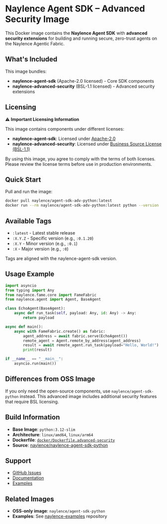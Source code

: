 # Naylence Agent SDK – Advanced Security Image

This Docker image contains the **Naylence Agent SDK** with **advanced security extensions** for building and running secure, zero-trust agents on the Naylence Agentic Fabric.

## What's Included

This image bundles:
- **naylence-agent-sdk** (Apache-2.0 licensed) - Core SDK components
- **naylence-advanced-security** (BSL-1.1 licensed) - Advanced security extensions

## Licensing

⚠️ **Important Licensing Information**

This image contains components under different licenses:
- **naylence-agent-sdk**: Licensed under [Apache-2.0](https://www.apache.org/licenses/LICENSE-2.0)
- **naylence-advanced-security**: Licensed under [Business Source License (BSL-1.1)](https://mariadb.com/bsl11/)

By using this image, you agree to comply with the terms of both licenses. Please review the license terms before use in production environments.

## Quick Start

Pull and run the image:

```bash
docker pull naylence/agent-sdk-adv-python:latest
docker run --rm naylence/agent-sdk-adv-python:latest python --version
```

## Available Tags

- `:latest` - Latest stable release
- `:X.Y.Z` - Specific version (e.g., `:0.1.20`)
- `:X.Y` - Minor version (e.g., `:0.1`)
- `:X` - Major version (e.g., `:0`)

Tags are aligned with the naylence-agent-sdk version.

## Usage Example

```python
import asyncio
from typing import Any
from naylence.fame.core import FameFabric
from naylence.agent import Agent, BaseAgent

class EchoAgent(BaseAgent):
    async def run_task(self, payload: Any, id: Any) -> Any:
        return payload

async def main():
    async with FameFabric.create() as fabric:
        agent_address = await fabric.serve(EchoAgent())
        remote_agent = Agent.remote_by_address(agent_address)
        result = await remote_agent.run_task(payload="Hello, World!")
        print(result)

if __name__ == "__main__":
    asyncio.run(main())
```

## Differences from OSS Image

If you only need the open-source components, use `naylence/agent-sdk-python` instead. This advanced image includes additional security features that require BSL licensing.

## Build Information

- **Base Image**: `python:3.12-slim`
- **Architecture**: `linux/amd64`, `linux/arm64`
- **Dockerfile**: [`docker/Dockerfile.advanced-security`](https://github.com/naylence/naylence-agent-sdk-python/blob/main/docker/Dockerfile.advanced-security)
- **Source**: [naylence/naylence-agent-sdk-python](https://github.com/naylence/naylence-agent-sdk-python)

## Support

- [GitHub Issues](https://github.com/naylence/naylence-agent-sdk-python/issues)
- [Documentation](https://github.com/naylence/naylence-agent-sdk-python#readme)
- [Examples](https://github.com/naylence/naylence-examples-python)

## Related Images

- **OSS-only image**: `naylence/agent-sdk-python`
- **Examples**: See [naylence-examples](https://github.com/naylence/naylence-examples-python) repository
